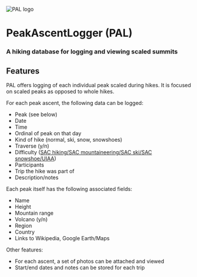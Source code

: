 ![PAL logo](resources/logo/logo_multisize_square.ico)

PeakAscentLogger (PAL)
======================

### A hiking database for logging and viewing scaled summits

## Features

PAL offers logging of each individual peak scaled during hikes.
It is focused on scaled peaks as opposed to whole hikes.

For each peak ascent, the following data can be logged:

- Peak (see below)
- Date
- Time
- Ordinal of peak on that day
- Kind of hike (normal, ski, snow, snowshoes)
- Traverse (y/n)
- Difficulty ([SAC hiking/SAC mountaineering/SAC ski/SAC snowshoe/UIAA](https://www.bergfreunde.eu/alpine-grades-calculator/))
- Participants
- Trip the hike was part of
- Description/notes

Each peak itself has the following associated fields:

- Name
- Height
- Mountain range
- Volcano (y/n)
- Region
- Country
- Links to Wikipedia, Google Earth/Maps

Other features:

- For each ascent, a set of photos can be attached and viewed
- Start/end dates and notes can be stored for each trip

